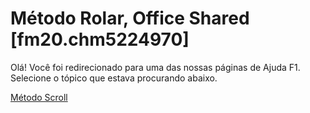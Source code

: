 
# Método Rolar, Office Shared [fm20.chm5224970]

Olá! Você foi redirecionado para uma das nossas páginas de Ajuda F1. Selecione o tópico que estava procurando abaixo.

[Método Scroll](http://msdn.microsoft.com/library/dbbfcf37-c511-3112-55f6-b2e8ca055db3%28Office.15%29.aspx)
